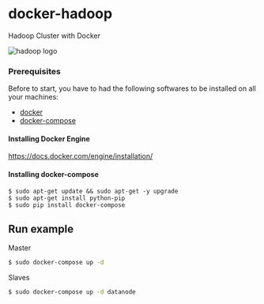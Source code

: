 # docker-hadoop
Hadoop Cluster with Docker

![hadoop logo](https://hadoop.apache.org/images/hadoop-logo.jpg)

### Prerequisites

Before to start, you have to had the following softwares to be installed on all your machines:

- [docker](https://www.docker.com/)
- [docker-compose](https://docs.docker.com/compose/install/)

#### Installing Docker Engine

https://docs.docker.com/engine/installation/

#### Installing docker-compose

```
$ sudo apt-get update && sudo apt-get -y upgrade
$ sudo apt-get install python-pip
$ sudo pip install docker-compose
```

## Run example

Master
```bash
$ sudo docker-compose up -d
```

Slaves
```bash
$ sudo docker-compose up -d datanode
```

